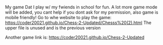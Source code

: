 My game Dat I play w/ my fwiends in school for fun. A lot more game mode will be added, you cant help if you dont ask for my permission, also game is mobile friendly!
Go to whe website to play the game: https://coder20021.github.io/Chess-2-Updated/Chesss%20(2).html
The upper file is unused and is the previous version

Another game link is: https://coder20021.github.io/Chess-2-Updated

